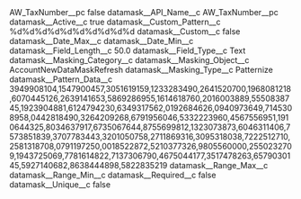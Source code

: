<?xml version="1.0" encoding="UTF-8"?>
<CustomMetadata xmlns="http://soap.sforce.com/2006/04/metadata" xmlns:xsi="http://www.w3.org/2001/XMLSchema-instance" xmlns:xsd="http://www.w3.org/2001/XMLSchema">
    <label>AW_TaxNumber__pc</label>
    <protected>false</protected>
    <values>
        <field>datamask__API_Name__c</field>
        <value xsi:type="xsd:string">AW_TaxNumber__pc</value>
    </values>
    <values>
        <field>datamask__Active__c</field>
        <value xsi:type="xsd:boolean">true</value>
    </values>
    <values>
        <field>datamask__Custom_Pattern__c</field>
        <value xsi:type="xsd:string">%d%d%d%d%d%d%d%d%d%d</value>
    </values>
    <values>
        <field>datamask__Custom__c</field>
        <value xsi:type="xsd:boolean">false</value>
    </values>
    <values>
        <field>datamask__Date_Max__c</field>
        <value xsi:nil="true"/>
    </values>
    <values>
        <field>datamask__Date_Min__c</field>
        <value xsi:nil="true"/>
    </values>
    <values>
        <field>datamask__Field_Length__c</field>
        <value xsi:type="xsd:double">50.0</value>
    </values>
    <values>
        <field>datamask__Field_Type__c</field>
        <value xsi:type="xsd:string">Text</value>
    </values>
    <values>
        <field>datamask__Masking_Category__c</field>
        <value xsi:nil="true"/>
    </values>
    <values>
        <field>datamask__Masking_Object__c</field>
        <value xsi:type="xsd:string">AccountNewDataMaskRefresh</value>
    </values>
    <values>
        <field>datamask__Masking_Type__c</field>
        <value xsi:type="xsd:string">Patternize</value>
    </values>
    <values>
        <field>datamask__Pattern_Data__c</field>
        <value xsi:type="xsd:string">3949908104,1547900457,3051619159,1233283490,2641520700,1968081218,6070445126,2639141653,5869286955,1614618760,2016003889,5550838745,1923904881,6124794230,6349317562,0192684626,0940973649,7145308958,0442818490,3264209268,6791956046,5332223960,4567556951,1910644325,8034637917,6735067644,8755699812,1323073873,6046311406,7573851839,3707783443,3201050758,2711869316,3095318038,7222512710,2581318708,0791197250,0018522872,5210377326,9805560000,2550232709,1943725069,7781614822,7137306790,4675044177,3517478263,6579030145,5927140682,8638444898,5822835219</value>
    </values>
    <values>
        <field>datamask__Range_Max__c</field>
        <value xsi:nil="true"/>
    </values>
    <values>
        <field>datamask__Range_Min__c</field>
        <value xsi:nil="true"/>
    </values>
    <values>
        <field>datamask__Required__c</field>
        <value xsi:type="xsd:boolean">false</value>
    </values>
    <values>
        <field>datamask__Unique__c</field>
        <value xsi:type="xsd:boolean">false</value>
    </values>
</CustomMetadata>
